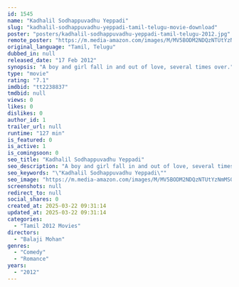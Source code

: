 ```yaml
---
id: 1545
name: "Kadhalil Sodhappuvadhu Yeppadi"
slug: "kadhalil-sodhappuvadhu-yeppadi-tamil-telugu-movie-download"
poster: "posters/kadhalil-sodhappuvadhu-yeppadi-tamil-telugu-2012.jpg"
remote_poster: "https://m.media-amazon.com/images/M/MV5BODM2NDQzNTUtYzNmMS00MmZjLTlmYmQtN2JjZWI3ZTFmOTI3XkEyXkFqcGc@._V1_SX300.jpg"
original_language: "Tamil, Telugu"
dubbed_in: null
released_date: "17 Feb 2012"
synopsis: "A boy and girl fall in and out of love, several times over."
type: "movie"
rating: "7.1"
imdbid: "tt2238837"
tmdbid: null
views: 0
likes: 0
dislikes: 0
author_id: 1
trailer_url: null
runtime: "127 min"
is_featured: 0
is_active: 1
is_comingsoon: 0
seo_title: "Kadhalil Sodhappuvadhu Yeppadi"
seo_description: "A boy and girl fall in and out of love, several times over."
seo_keywords: "\"Kadhalil Sodhappuvadhu Yeppadi\""
seo_image: "https://m.media-amazon.com/images/M/MV5BODM2NDQzNTUtYzNmMS00MmZjLTlmYmQtN2JjZWI3ZTFmOTI3XkEyXkFqcGc@._V1_SX300.jpg"
screenshots: null
redirect_to: null
social_shares: 0
created_at: 2025-03-22 09:31:14
updated_at: 2025-03-22 09:31:14
categories:
  - "Tamil 2012 Movies"
directors:
  - "Balaji Mohan"
genres:
  - "Comedy"
  - "Romance"
years:
  - "2012"
---
```

